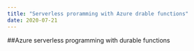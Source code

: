 ```yaml
---
title: "Serverless proramming with Azure drable functions"
date: 2020-07-21
---
```

##Azure serverless programming with durable functions
